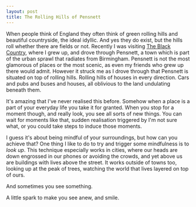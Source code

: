 ```yaml
---
layout: post
title: The Rolling Hills of Pensnett 
---
```

When people think of England they often think of green rolling hills and beautiful countryside, the ideal idyllic. And yes they do exist, but the hills roll whether there are fields or not. Recently I was visiting [The Black Country](http://en.wikipedia.org/wiki/Black_Country), where I grew up, and drove through Pensnett, a town which is part of the urban sprawl that radiates from Birmingham. Pensnett is not the most glamorous of places or the most scenic, as even my friends who grew up there would admit. However it struck me as I drove through that Pensnett is situated on top of rolling hills. Rolling hills of houses in every direction. Cars and pubs and buses and houses, all oblivious to the land undulating beneath them.

It's amazing that I've never realised this before. Somehow when a place is a part of your everyday life you take it for granted. When you stop for a moment though, and really look, you see all sorts of new things.
You can wait for moments like that, sudden realisation triggered by I'm not sure what, or you could take steps to induce those moments.

I guess it's about being mindful of your surroundings, but how can you achieve that? One thing I like to do to try and trigger some mindfulness is to _look up_. This technique especially works in cities, where our heads are down engrossed in our phones or avoiding the crowds, and yet above us are buildings with lives above the street. It works outside of towns too, looking up at the peak of trees, watching the world that lives layered on top of ours.

And sometimes you see something.

A little spark to make you see anew, and smile. 
